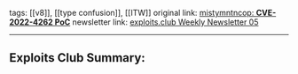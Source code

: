 tags:  [[v8]], [[type confusion]], [[ITW]]
original link:  [mistymntncop: **CVE-2022-4262 PoC**](https://github.com/mistymntncop/CVE-2022-4262?ref=blog.exploits.club)
newsletter link:  [exploits.club Weekly Newsletter 05](https://blog.exploits.club/exploits-club-weekly-newsletter-05/)

---
## Exploits Club Summary:
> 
